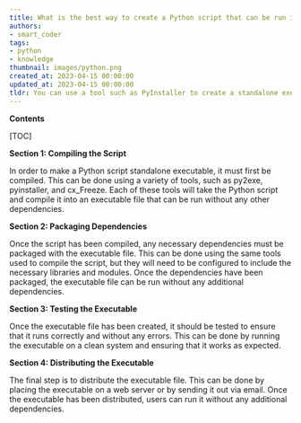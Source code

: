 ```yaml
---
title: What is the best way to create a Python script that can be run independently, with no external dependencies?
authors:
- smart_coder
tags:
- python
- knowledge
thumbnail: images/python.png
created_at: 2023-04-15 00:00:00
updated_at: 2023-04-15 00:00:00
tldr: You can use a tool such as PyInstaller to create a standalone executable from a Python script that will run without any dependencies.
---
```


**Contents**

[TOC]

**Section 1: Compiling the Script**

In order to make a Python script standalone executable, it must first be compiled. This can be done using a variety of tools, such as py2exe, pyinstaller, and cx_Freeze. Each of these tools will take the Python script and compile it into an executable file that can be run without any other dependencies.

**Section 2: Packaging Dependencies**

Once the script has been compiled, any necessary dependencies must be packaged with the executable file. This can be done using the same tools used to compile the script, but they will need to be configured to include the necessary libraries and modules. Once the dependencies have been packaged, the executable file can be run without any additional dependencies.

**Section 3: Testing the Executable**

Once the executable file has been created, it should be tested to ensure that it runs correctly and without any errors. This can be done by running the executable on a clean system and ensuring that it works as expected.

**Section 4: Distributing the Executable**

The final step is to distribute the executable file. This can be done by placing the executable on a web server or by sending it out via email. Once the executable has been distributed, users can run it without any additional dependencies.
